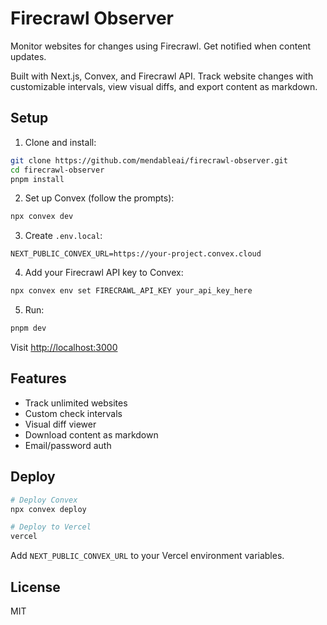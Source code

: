 # Firecrawl Observer

Monitor websites for changes using Firecrawl. Get notified when content updates.

Built with Next.js, Convex, and Firecrawl API. Track website changes with customizable intervals, view visual diffs, and export content as markdown.

## Setup

1. Clone and install:
```bash
git clone https://github.com/mendableai/firecrawl-observer.git
cd firecrawl-observer
pnpm install
```

2. Set up Convex (follow the prompts):
```bash
npx convex dev
```

3. Create `.env.local`:
```env
NEXT_PUBLIC_CONVEX_URL=https://your-project.convex.cloud
```

4. Add your Firecrawl API key to Convex:
```bash
npx convex env set FIRECRAWL_API_KEY your_api_key_here
```

5. Run:
```bash
pnpm dev
```

Visit [http://localhost:3000](http://localhost:3000)

## Features

- Track unlimited websites
- Custom check intervals
- Visual diff viewer
- Download content as markdown
- Email/password auth

## Deploy

```bash
# Deploy Convex
npx convex deploy

# Deploy to Vercel
vercel
```

Add `NEXT_PUBLIC_CONVEX_URL` to your Vercel environment variables.

## License

MIT
